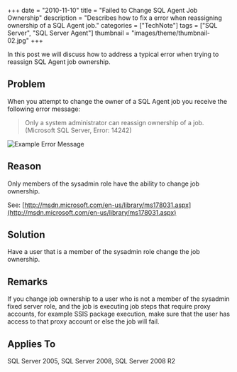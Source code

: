 +++
date = "2010-11-10"
title = "Failed to Change SQL Agent Job Ownership"
description = "Describes how to fix a error when reassigning ownership of a SQL Agent job."
categories = ["TechNote"]
tags = ["SQL Server", "SQL Server Agent"]
thumbnail = "images/theme/thumbnail-02.jpg"
+++

In this post we will discuss how to address a typical error when trying to reassign SQL Agent job ownership.

<!--more-->

## Problem

When you attempt to change the owner of a SQL Agent job you receive the following error message:

> Only a system administrator can reassign ownership of a job. (Microsoft SQL Server, Error: 14242)

![Example Error Message](/images/posts/sql-agent-change-job-ownership-01.png)

## Reason

Only members of the sysadmin role have the ability to change job ownership. 

See: [http://msdn.microsoft.com/en-us/library/ms178031.aspx](http://msdn.microsoft.com/en-us/library/ms178031.aspx)

## Solution

Have a user that is a member of the sysadmin role change the job ownership.

## Remarks

If you change job ownership to a user who is not a member of the sysadmin fixed server role, and the job is executing job steps that require proxy accounts, for example SSIS package execution, make sure that the user has access to that proxy account or else the job will fail.

## Applies To

SQL Server 2005, SQL Server 2008, SQL Server 2008 R2
